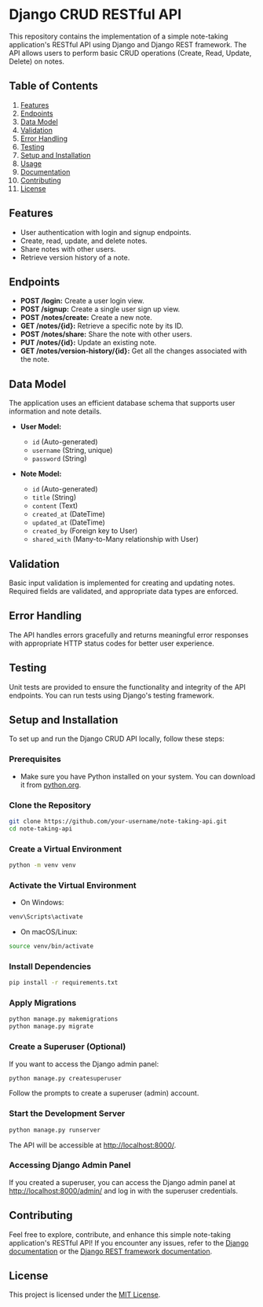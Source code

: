 # Django CRUD RESTful API

This repository contains the implementation of a simple note-taking application's RESTful API using Django and Django REST framework. The API allows users to perform basic CRUD operations (Create, Read, Update, Delete) on notes.

## Table of Contents

1. [Features](#features)
2. [Endpoints](#endpoints)
3. [Data Model](#data-model)
4. [Validation](#validation)
5. [Error Handling](#error-handling)
6. [Testing](#testing)
7. [Setup and Installation](#setup-and-installation)
8. [Usage](#usage)
9. [Documentation](#documentation)
10. [Contributing](#contributing)
11. [License](#license)

## Features

- User authentication with login and signup endpoints.
- Create, read, update, and delete notes.
- Share notes with other users.
- Retrieve version history of a note.

## Endpoints

- **POST /login:** Create a user login view.
- **POST /signup:** Create a single user sign up view.
- **POST /notes/create:** Create a new note.
- **GET /notes/{id}:** Retrieve a specific note by its ID.
- **POST /notes/share:** Share the note with other users.
- **PUT /notes/{id}:** Update an existing note.
- **GET /notes/version-history/{id}:** Get all the changes associated with the note.

## Data Model

The application uses an efficient database schema that supports user information and note details.

- **User Model:**
  - `id` (Auto-generated)
  - `username` (String, unique)
  - `password` (String)

- **Note Model:**
  - `id` (Auto-generated)
  - `title` (String)
  - `content` (Text)
  - `created_at` (DateTime)
  - `updated_at` (DateTime)
  - `created_by` (Foreign key to User)
  - `shared_with` (Many-to-Many relationship with User)

## Validation

Basic input validation is implemented for creating and updating notes. Required fields are validated, and appropriate data types are enforced.

## Error Handling

The API handles errors gracefully and returns meaningful error responses with appropriate HTTP status codes for better user experience.

## Testing

Unit tests are provided to ensure the functionality and integrity of the API endpoints. You can run tests using Django's testing framework.

## Setup and Installation

To set up and run the Django CRUD API locally, follow these steps:

### Prerequisites

- Make sure you have Python installed on your system. You can download it from [python.org](https://www.python.org/downloads/).

### Clone the Repository

```bash
git clone https://github.com/your-username/note-taking-api.git
cd note-taking-api
```

### Create a Virtual Environment

```bash
python -m venv venv
```

### Activate the Virtual Environment

- On Windows:

```bash
venv\Scripts\activate
```

- On macOS/Linux:

```bash
source venv/bin/activate
```

### Install Dependencies

```bash
pip install -r requirements.txt
```

### Apply Migrations

```bash
python manage.py makemigrations
python manage.py migrate
```

### Create a Superuser (Optional)

If you want to access the Django admin panel:

```bash
python manage.py createsuperuser
```

Follow the prompts to create a superuser (admin) account.

### Start the Development Server

```bash
python manage.py runserver
```

The API will be accessible at [http://localhost:8000/](http://localhost:8000/).

### Accessing Django Admin Panel

If you created a superuser, you can access the Django admin panel at [http://localhost:8000/admin/](http://localhost:8000/admin/) and log in with the superuser credentials.


## Contributing

Feel free to explore, contribute, and enhance this simple note-taking application's RESTful API! If you encounter any issues, refer to the [Django documentation](https://docs.djangoproject.com/) or the [Django REST framework documentation](https://www.django-rest-framework.org/).

## License

This project is licensed under the [MIT License](LICENSE).